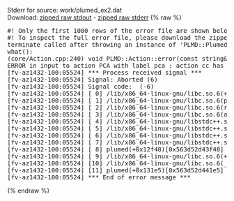 Stderr for source:  work/plumed_ex2.dat   
Download: [zipped raw stdout](plumed_ex2.dat.plumed.stdout.txt.zip) - [zipped raw stderr](plumed_ex2.dat.plumed.stderr.txt.zip) 
{% raw %}
<pre>
#! Only the first 1000 rows of the error file are shown below
#! To inspect the full error file, please download the zipped raw stderr file above
terminate called after throwing an instance of 'PLMD::Plumed::ExceptionError'
what():
(core/Action.cpp:240) void PLMD::Action::error(const string&) const
ERROR in input to action PCA with label pca : action cc has no component named cc (hint! the components in this actions are: )
[fv-az1432-100:05524] *** Process received signal ***
[fv-az1432-100:05524] Signal: Aborted (6)
[fv-az1432-100:05524] Signal code:  (-6)
[fv-az1432-100:05524] [ 0] /lib/x86_64-linux-gnu/libc.so.6(+0x42520)[0x7f7711642520]
[fv-az1432-100:05524] [ 1] /lib/x86_64-linux-gnu/libc.so.6(pthread_kill+0x12c)[0x7f77116969fc]
[fv-az1432-100:05524] [ 2] /lib/x86_64-linux-gnu/libc.so.6(raise+0x16)[0x7f7711642476]
[fv-az1432-100:05524] [ 3] /lib/x86_64-linux-gnu/libc.so.6(abort+0xd3)[0x7f77116287f3]
[fv-az1432-100:05524] [ 4] /lib/x86_64-linux-gnu/libstdc++.so.6(+0xa2b9e)[0x7f7711aa2b9e]
[fv-az1432-100:05524] [ 5] /lib/x86_64-linux-gnu/libstdc++.so.6(+0xae20c)[0x7f7711aae20c]
[fv-az1432-100:05524] [ 6] /lib/x86_64-linux-gnu/libstdc++.so.6(+0xae277)[0x7f7711aae277]
[fv-az1432-100:05524] [ 7] /lib/x86_64-linux-gnu/libstdc++.so.6(__cxa_rethrow+0x4b)[0x7f7711aae52b]
[fv-az1432-100:05524] [ 8] plumed(+0x12f48)[0x563d52d43f48]
[fv-az1432-100:05524] [ 9] /lib/x86_64-linux-gnu/libc.so.6(+0x29d90)[0x7f7711629d90]
[fv-az1432-100:05524] [10] /lib/x86_64-linux-gnu/libc.so.6(__libc_start_main+0x80)[0x7f7711629e40]
[fv-az1432-100:05524] [11] plumed(+0x131e5)[0x563d52d441e5]
[fv-az1432-100:05524] *** End of error message ***
</pre>
{% endraw %}
